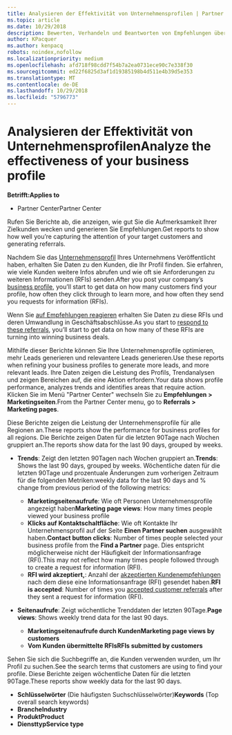 ```yaml
---
title: Analysieren der Effektivität von Unternehmensprofilen | Partner Center
ms.topic: article
ms.date: 10/29/2018
description: Bewerten, Verhandeln und Beantworten von Empfehlungen über Partner Center.
author: KPacquer
ms.author: kenpacq
robots: noindex,nofollow
ms.localizationpriority: medium
ms.openlocfilehash: afd718f98cdd7f54b7a2ea0731ece90c7e338f30
ms.sourcegitcommit: ed22f6825d3af1d19385198b4d511e4b39d5e353
ms.translationtype: MT
ms.contentlocale: de-DE
ms.lasthandoff: 10/29/2018
ms.locfileid: "5796773"
---
```

# <a name="analyze-the-effectiveness-of-your-business-profile"></a><span data-ttu-id="d3e16-103">Analysieren der Effektivität von Unternehmensprofilen</span><span class="sxs-lookup"><span data-stu-id="d3e16-103">Analyze the effectiveness of your business profile</span></span>
<!-- 
https://go.microsoft.com/fwlink/?linkid=849120
-->

**<span data-ttu-id="d3e16-104">Betrifft:</span><span class="sxs-lookup"><span data-stu-id="d3e16-104">Applies to</span></span>**

-  <span data-ttu-id="d3e16-105">Partner Center</span><span class="sxs-lookup"><span data-stu-id="d3e16-105">Partner Center</span></span>

<span data-ttu-id="d3e16-106">Rufen Sie Berichte ab, die anzeigen, wie gut Sie die Aufmerksamkeit Ihrer Zielkunden wecken und generieren Sie Empfehlungen.</span><span class="sxs-lookup"><span data-stu-id="d3e16-106">Get reports to show how well you’re capturing the attention of your target customers and generating referrals.</span></span>

<span data-ttu-id="d3e16-107">Nachdem Sie das [Unternehmensprofil](create-a-marketing-profile.md) Ihres Unternehmens Veröffentlicht haben, erhalten Sie Daten zu den Kunden, die Ihr Profil finden. Sie erfahren, wie viele Kunden weitere Infos abrufen und wie oft sie Anforderungen zu weiteren Informationen (RFIs) senden.</span><span class="sxs-lookup"><span data-stu-id="d3e16-107">After you post your company’s [business profile](create-a-marketing-profile.md), you’ll start to get data on how many customers find your profile, how often they click through to learn more, and how often they send you requests for information (RFIs).</span></span> 

<span data-ttu-id="d3e16-108">Wenn Sie [auf Empfehlungen reagieren](responding-to-referrals.md) erhalten Sie Daten zu diese RFIs und deren Umwandlung in Geschäftsabschlüsse.</span><span class="sxs-lookup"><span data-stu-id="d3e16-108">As you start to [respond to these referrals](responding-to-referrals.md), you’ll start to get data on how many of these RFIs are turning into winning business deals.</span></span>

<span data-ttu-id="d3e16-109">Mithilfe dieser Berichte können Sie Ihre Unternehmensprofile optimieren, mehr Leads generieren und relevantere Leads generieren.</span><span class="sxs-lookup"><span data-stu-id="d3e16-109">Use these reports when refining your business profiles to generate more leads, and more relevant leads.</span></span> <span data-ttu-id="d3e16-110">Ihre Daten zeigen die Leistung des Profils, Trendanalysen und zeigen Bereichen auf, die eine Aktion erfordern.</span><span class="sxs-lookup"><span data-stu-id="d3e16-110">Your data shows profile performance, analyzes trends and identifies areas that require action.</span></span> <span data-ttu-id="d3e16-111">Klicken Sie im Menü "Partner Center" wechseln Sie zu **Empfehlungen > Marketingseiten**.</span><span class="sxs-lookup"><span data-stu-id="d3e16-111">From the Partner Center menu, go to **Referrals > Marketing pages**.</span></span>

<span data-ttu-id="d3e16-112">Diese Berichte zeigen die Leistung der Unternehmensprofile für alle Regionen an.</span><span class="sxs-lookup"><span data-stu-id="d3e16-112">These reports show the performance for business profiles for all regions.</span></span> <span data-ttu-id="d3e16-113">Die Berichte zeigen Daten für die letzten 90Tage nach Wochen gruppiert an.</span><span class="sxs-lookup"><span data-stu-id="d3e16-113">The reports show data for the last 90 days, grouped by weeks.</span></span>

*  <span data-ttu-id="d3e16-114">**Trends**: Zeigt den letzten 90Tagen nach Wochen gruppiert an.</span><span class="sxs-lookup"><span data-stu-id="d3e16-114">**Trends**: Shows the last 90 days, grouped by weeks.</span></span> <span data-ttu-id="d3e16-115">Wöchentliche daten für die letzten 90Tage und prozentuale Änderungen zum vorherigen Zeitraum für die folgenden Metriken:</span><span class="sxs-lookup"><span data-stu-id="d3e16-115">weekly data for the last 90 days and % change from previous period of the following metrics:</span></span>

   * <span data-ttu-id="d3e16-116">**Marketingseitenaufrufe**: Wie oft Personen Unternehmensprofile angezeigt haben</span><span class="sxs-lookup"><span data-stu-id="d3e16-116">**Marketing page views**: How many times people viewed your business profile</span></span>
   * <span data-ttu-id="d3e16-117">**Klicks auf Kontaktschaltfläche**: Wie oft Kontakte Ihr Unternehmensprofil auf der Seite **Einen Partner suchen** ausgewählt haben.</span><span class="sxs-lookup"><span data-stu-id="d3e16-117">**Contact button clicks**: Number of times people selected your business profile from the **Find a Partner** page.</span></span> <span data-ttu-id="d3e16-118">Dies entspricht möglicherweise nicht der Häufigkeit der Informationsanfrage (RFI).</span><span class="sxs-lookup"><span data-stu-id="d3e16-118">This may not reflect how many times people followed through to create a request for information (RFI).</span></span>
   * <span data-ttu-id="d3e16-119">**RFI wird akzeptiert,**: Anzahl der [akzeptierten Kundenempfehlungen](responding-to-referrals.md) nach dem diese eine Informationsanfrage (RFI) gesendet haben.</span><span class="sxs-lookup"><span data-stu-id="d3e16-119">**RFI is accepted**: Number of times you [accepted customer referrals](responding-to-referrals.md) after they sent a request for information (RFI).</span></span>


*  <span data-ttu-id="d3e16-120">**Seitenaufrufe**: Zeigt wöchentliche Trenddaten der letzten 90Tage.</span><span class="sxs-lookup"><span data-stu-id="d3e16-120">**Page views**: Shows weekly trend data for the last 90 days.</span></span>
   *  **<span data-ttu-id="d3e16-121">Marketingseitenaufrufe durch Kunden</span><span class="sxs-lookup"><span data-stu-id="d3e16-121">Marketing page views by customers</span></span>**
   *  **<span data-ttu-id="d3e16-122">Vom Kunden übermittelte RFIs</span><span class="sxs-lookup"><span data-stu-id="d3e16-122">RFIs submitted by customers</span></span>**

<span data-ttu-id="d3e16-123">Sehen Sie sich die Suchbegriffe an, die Kunden verwenden wurden, um Ihr Profil zu suchen.</span><span class="sxs-lookup"><span data-stu-id="d3e16-123">See the search terms that customers are using to find your profile.</span></span> <span data-ttu-id="d3e16-124">Diese Berichte zeigen wöchentliche Daten für die letzten 90Tage.</span><span class="sxs-lookup"><span data-stu-id="d3e16-124">These reports show weekly data for the last 90 days.</span></span>

*  <span data-ttu-id="d3e16-125">**Schlüsselwörter** (Die häufigsten Suchschlüsselwörter)</span><span class="sxs-lookup"><span data-stu-id="d3e16-125">**Keywords** (Top overall search keywords)</span></span> 
*  **<span data-ttu-id="d3e16-126">Branche</span><span class="sxs-lookup"><span data-stu-id="d3e16-126">Industry</span></span>**
*  **<span data-ttu-id="d3e16-127">Produkt</span><span class="sxs-lookup"><span data-stu-id="d3e16-127">Product</span></span>**
*  **<span data-ttu-id="d3e16-128">Diensttyp</span><span class="sxs-lookup"><span data-stu-id="d3e16-128">Service type</span></span>**


